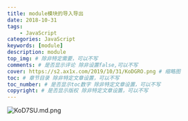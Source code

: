 ```yaml
---
title: module模块的导入导出
date: 2018-10-31
tags: 
    - JavaScript
categories: JavaScript
keywords: [module]
description: module
top_img: # 除非特定需要，可以不写
comments: # 是否显示评论 除非设置false,可以不写
cover: https://s2.ax1x.com/2019/10/31/KoDGRO.png # 缩略图
toc: # 章节目录 除非特定文章设置，可以不写
toc_number: # 是否显示toc数字 除非特定文章设置，可以不写
copyright: # 是否显示版权 除非特定文章设置，可以不写
---
```


![KoD7SU.md.png](https://s2.ax1x.com/2019/10/31/KoD7SU.md.png)











<br>
<br>
<br>
<br>
<br>